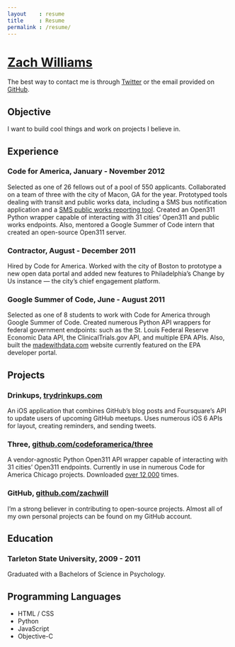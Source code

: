 ```yaml
---
layout    : resume
title     : Resume
permalink : /resume/
---
```


[Zach Williams](http://zachwill.com)
=============

The best way to contact me is through [Twitter](https://twitter.com/zachwill) or the email provided on
[GitHub](https://github.com/zachwill).


Objective
---------

I want to build cool things and work on projects I believe in.


Experience
----------

### **Code for America**, January - November 2012

Selected as one of 26 fellows out of a pool of 550 applicants. Collaborated on a team of three with the city of Macon, GA for the year. Prototyped tools dealing with transit and public works data, including a SMS bus notification application and a [SMS public works reporting tool](http://messagemacon.com/). Created an Open311 Python wrapper capable of interacting with 31 cities’ Open311 and public works endpoints. Also, mentored a Google Summer of Code intern that created an open-source Open311 server.

### **Contractor**, August - December 2011

Hired by Code for America. Worked with the city of Boston to prototype a new open data portal and added new features to Philadelphia’s Change by Us instance — the city’s chief engagement platform.  

### **Google Summer of Code**, June - August 2011

Selected as one of 8 students to work with Code for America through Google Summer of Code. Created numerous Python API wrappers for federal government endpoints: such as the St. Louis Federal Reserve Economic Data API, the ClinicalTrials.gov API, and multiple EPA APIs. Also, built the [madewithdata.com](http://www.madewithdata.com/epa/) website currently featured on the EPA developer portal.


Projects
--------

### **Drinkups**, [trydrinkups.com](http://trydrinkups.com)

An iOS application that combines GitHub’s blog posts and Foursquare’s API to update users of upcoming GitHub meetups. Uses numerous iOS 6 APIs for layout, creating reminders, and sending tweets.

### **Three**, [github.com/codeforamerica/three](https://github.com/codeforamerica/three)

A vendor-agnostic Python Open311 API wrapper capable of interacting with 31 cities’ Open311 endpoints.  Currently in use in numerous Code for America Chicago projects. Downloaded [over 12,000](https://crate.io/packages/three/) times.

### **GitHub**, [github.com/zachwill](https://github.com/zachwill)

I’m a strong believer in contributing to open-source projects. Almost all of my own personal projects can be found on my GitHub account.


Education
---------

### **Tarleton State University**, 2009 - 2011

Graduated with a Bachelors of Science in Psychology.


Programming Languages
---------------------

* HTML / CSS
* Python
* JavaScript
* Objective-C
